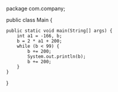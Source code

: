 package com.company;

public class Main {

    public static void main(String[] args) {
        int a1 = -166, b;
        b = 2 * a1 + 200;
        while (b < 99) {
            b += 200;
            System.out.println(b);
            b += 200;
        }
    }
}
